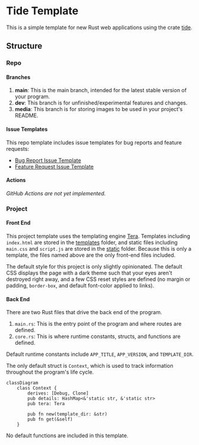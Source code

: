 # Tide Template

This is a simple template for new Rust web applications using the crate [tide](https://docs.rs/tide/latest/tide/).

## Structure

### Repo
#### Branches
1. **main**: This is the main branch, intended for the latest stable version of your program.
2. **dev**: This branch is for unfinished/experimental features and changes.
3. **media**: This branch is for storing images to be used in your project's README.

#### Issue Templates
This repo template includes issue templates for bug reports and feature requests:
* [Bug Report Issue Template](.github/ISSUE_TEMPLATE/bug-report.yml)
* [Feature Request Issue Template](.github/ISSUE_TEMPLATE/feature-request.yml)

#### Actions
*GitHub Actions are not yet implemented.*

### Project
#### Front End
This project template uses the templating engine [Tera](https://tera.netlify.app/). Templates including `index.html` are stored in the [templates](./templates) folder, and static files including `main.css` and `script.js` are stored in the [static](./static) folder. Because this is only a template, the files named above are the only front-end files included.

The default style for this project is only slightly opinionated. The default CSS displays the page with a dark theme such that your eyes aren't destroyed right away, and a few CSS reset styles are defined (no margin or padding, `border-box`, and default font-color applied to links).

#### Back End
There are two Rust files that drive the back end of the program.

1. `main.rs`: This is the entry point of the program and where routes are defined.
2. `core.rs`: This is where runtime constants, structs, and functions are defined.

Default runtime constants include `APP_TITLE`, `APP_VERSION`, and `TEMPLATE_DIR`.

The only default struct is `Context`, which is used to track information throughout the program's life cycle.

```mermaid
classDiagram
    class Context {
        derives: [Debug, Clone]
        pub details: HashMap<&'static str, &'static str>
        pub tera: Tera

        pub fn new(template_dir: &str)
        pub fn get(&self)
    }
```

No default functions are included in this template.
